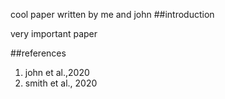 cool paper
written by me and john
##introduction

very important paper

##references

1. john et al.,2020
2. smith et al., 2020
